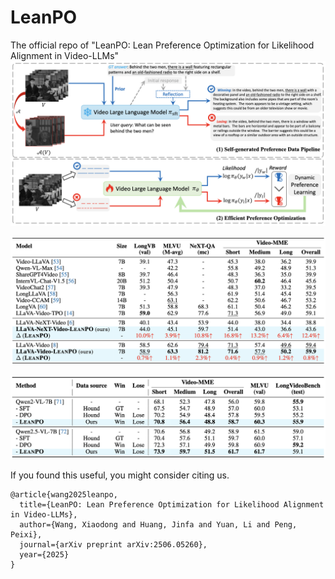 # LeanPO
The official repo of "LeanPO: Lean Preference Optimization for Likelihood Alignment in Video-LLMs"
![method](./assets/method.png)

![p1](./assets/p1.png)

![p2](./assets/p2.png)

If you found this useful, you might consider citing us.

```
@article{wang2025leanpo,
  title={LeanPO: Lean Preference Optimization for Likelihood Alignment in Video-LLMs},
  author={Wang, Xiaodong and Huang, Jinfa and Yuan, Li and Peng, Peixi},
  journal={arXiv preprint arXiv:2506.05260},
  year={2025}
}
```
